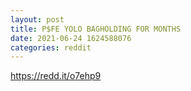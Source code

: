 ```yaml
--- 
layout: post 
title: P$FE YOLO BAGHOLDING FOR MONTHS 
date: 2021-06-24 1624588076 
categories: reddit 
--- 
```

https://redd.it/o7ehp9